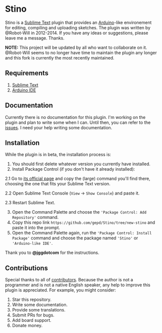 # Stino

Stino is a [Sublime Text](http://www.sublimetext.com) plugin that provides an [Arduino](http://arduino.cc)-like environement for editing, compiling and uploading sketches. The plugin was written by @Robot-Will in 2012-2014. If you have any ideas or suggestions, please leave me a message. Thanks.

**NOTE:** This project will be updated by all who want to collaborate on it. @Robot-Will seems to no longer have time to maintain the plugin any longer and this fork is currently the most recently maintained.


## Requirements

1. [Sublime Text](http://www.sublimetext.com)
2. [Arduino IDE](http://arduino.cc/en/Main/Software)


## Documentation
Currently there is no documentation for this plugin. I'm working on the plugin and plan to write some when I can. Until then, you can refer to the [issues](https://github.com/gepd/Stino/issues). I need your help writing some documentation.


## Installation

While the plugin is in beta, the installation process is:

1. You should first delete whatever version you currently have installed.
2. Install Package Control (if you don't have it already installed):
 
 2.1 Go to [its official page](http://wbond.net/sublime_packages/package_control/installation) and copy the (large) command you'll find there, choosing the one that fits your Sublime Text version.
 
 2.2 Open Sublime Text Console (`View` -> `Show Console`) and paste it.
 
 2.3 Restart Sublime Text.
 
3. Open the Command Palette and choose the `'Package Control: Add Repository'` command.
4. Copy this repo link `https://github.com/gepd/Stino/tree/new-stino` and paste it into the prompt.
5. Open the Command Palette again, run the `'Package Control: Install Package'` command and choose the package named `'Stino'` or `'Arduino-like IDE'`.

Thank you to **@jggdotcom** for the instructions.

## Contributions

Special thanks to all of [contributors](https://github.com/gepd/Stino/blob/new-stino/CONTRIBUTORS.md). Because the author is not a programmer and is not a native English speaker, any help to improve this plugin is appreciated. For example, you might consider:

1. Star this repository.
2. Write some documentation.
3. Provide some translations.
4. Submit PRs for bugs.
5. Add board support.
6. Donate money.
